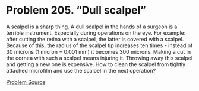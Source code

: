 # Problem 205. “Dull scalpel”

A scalpel is a sharp thing. A dull scalpel in the hands of a surgeon is a terrible instrument. Especially during operations on the eye. For example: after cutting the retina with a scalpel, the latter is covered with a scalpel. Because of this, the radius of the scalpel tip increases ten times - instead of 30 microns (1 micron = 0.001 mm) it becomes 300 microns. Making a cut in the cornea with such a scalpel means injuring it. Throwing away this scalpel and getting a new one is expensive. How to clean the scalpel from tightly attached microfilm and use the scalpel in the next operation?

[Problem Source](https://www.trizland.ru/tasks/1595/)
